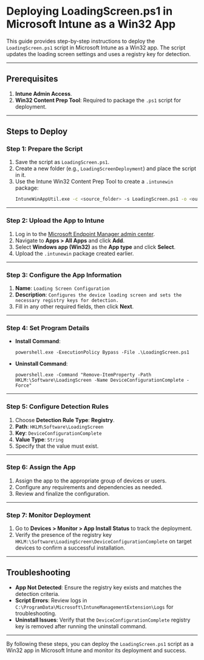 # Deploying LoadingScreen.ps1 in Microsoft Intune as a Win32 App

This guide provides step-by-step instructions to deploy the `LoadingScreen.ps1` script in Microsoft Intune as a Win32 app. The script updates the loading screen settings and uses a registry key for detection.

---

## Prerequisites
1. **Intune Admin Access**.
2. **Win32 Content Prep Tool**: Required to package the `.ps1` script for deployment.

---

## Steps to Deploy

### Step 1: Prepare the Script
1. Save the script as `LoadingScreen.ps1`.
2. Create a new folder (e.g., `LoadingScreenDeployment`) and place the script in it.
3. Use the Intune Win32 Content Prep Tool to create a `.intunewin` package:
   ```bash
   IntuneWinAppUtil.exe -c <source_folder> -s LoadingScreen.ps1 -o <output_folder>
   ```

---

### Step 2: Upload the App to Intune
1. Log in to the [Microsoft Endpoint Manager admin center](https://endpoint.microsoft.com).
2. Navigate to **Apps > All Apps** and click **Add**.
3. Select **Windows app (Win32)** as the **App type** and click **Select**.
4. Upload the `.intunewin` package created earlier.

---

### Step 3: Configure the App Information
1. **Name**: `Loading Screen Configuration`
2. **Description**: `Configures the device loading screen and sets the necessary registry keys for detection.`
3. Fill in any other required fields, then click **Next**.

---

### Step 4: Set Program Details
- **Install Command**:
  ```plaintext
  powershell.exe -ExecutionPolicy Bypass -File .\LoadingScreen.ps1
  ```
- **Uninstall Command**:
  ```plaintext
  powershell.exe -Command "Remove-ItemProperty -Path HKLM:\Software\LoadingScreen -Name DeviceConfigurationComplete -Force"
  ```

---

### Step 5: Configure Detection Rules
1. Choose **Detection Rule Type**: **Registry**.
2. **Path**: `HKLM\Software\LoadingScreen`
3. **Key**: `DeviceConfigurationComplete`
4. **Value Type**: `String`
5. Specify that the value must exist.

---

### Step 6: Assign the App
1. Assign the app to the appropriate group of devices or users.
2. Configure any requirements and dependencies as needed.
3. Review and finalize the configuration.

---

### Step 7: Monitor Deployment
1. Go to **Devices > Monitor > App Install Status** to track the deployment.
2. Verify the presence of the registry key `HKLM:\Software\LoadingScreen\DeviceConfigurationComplete` on target devices to confirm a successful installation.

---

## Troubleshooting
- **App Not Detected**: Ensure the registry key exists and matches the detection criteria.
- **Script Errors**: Review logs in `C:\ProgramData\Microsoft\IntuneManagementExtension\Logs` for troubleshooting.
- **Uninstall Issues**: Verify that the `DeviceConfigurationComplete` registry key is removed after running the uninstall command.

---

By following these steps, you can deploy the `LoadingScreen.ps1` script as a Win32 app in Microsoft Intune and monitor its deployment and success.
